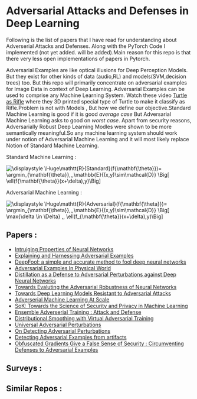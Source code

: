 # Adversarial Attacks and Defenses  in Deep Learning

Following is the list of papers that I have read for understanding about Adverserial Attacks and Defenses. Along with the PyTorch Code I implemented (not yet added. will be added).Main reason for this repo is that there very less open implementations of papers in Pytorch.

Adversarial Examples are like optical illusions for Deep Perception Models. But they exist for other kinds of data (audio,RL) and models(SVM,decision trees) too. But this repo will primarily concentrate on adversarial examples for Image Data in context of Deep Learning. Adversarial Examples can be used to comprise any Machine Learning System. Watch these video [Turtle as Rifle](https://www.youtube.com/watch?v=piYnd_wYlT8) where they 3D printed special type of Turtle to make it classify as Rifle.Problem is not with Models , But how we define our objective.Standard Machine Learning is good if it is good *average case* But Adversarial Machine Learning asks to good on *worst case*. Apart from security reasons, Adversarially Robust Deep Learning Modles were shown to be more semantically meaningful.So any machine learning system should work under notion of Adversarial Machine Learning and it will most likely replace Notion of Standard Machine Learning.


Standard Machine Learning          : 

![\displaystyle \Huge\mathtt{R}_{Standard}(f_{\mathbf{\theta}})=  \argmin_{\mathbf{\theta}}\,\,\,\mathbb{E}_{(x,y)\sim\mathcal{D}} \Big\[ \ell(f_{\mathbf{\theta}}(x+\delta),y)\Big\]](https://render.githubusercontent.com/render/math?math=%5Cdisplaystyle%20%5CHuge%5Cmathtt%7BR%7D_%7BStandard%7D(f_%7B%5Cmathbf%7B%5Ctheta%7D%7D)%3D%20%20%5Cargmin_%7B%5Cmathbf%7B%5Ctheta%7D%7D%5C%2C%5C%2C%5C%2C%5Cmathbb%7BE%7D_%7B(x%2Cy)%5Csim%5Cmathcal%7BD%7D%7D%20%5CBig%5B%20%5Cell(f_%7B%5Cmathbf%7B%5Ctheta%7D%7D(x%2B%5Cdelta)%2Cy)%5CBig%5D)

Adversarial Machine Learning       : 

![\displaystyle \Huge\mathtt{R}_{Adversarial}(f_{\mathbf{\theta}})=  \argmin_{\mathbf{\theta}}\,\,\,\mathbb{E}_{(x,y)\sim\mathcal{D}} \Big\[   \max_{\delta \in \Delta} \,\, \ell(f_{\mathbf{\theta}}(x+\delta),y)\Big\]](https://render.githubusercontent.com/render/math?math=%5Cdisplaystyle%20%5CHuge%5Cmathtt%7BR%7D_%7BAdversarial%7D(f_%7B%5Cmathbf%7B%5Ctheta%7D%7D)%3D%20%20%5Cargmin_%7B%5Cmathbf%7B%5Ctheta%7D%7D%5C%2C%5C%2C%5C%2C%5Cmathbb%7BE%7D_%7B(x%2Cy)%5Csim%5Cmathcal%7BD%7D%7D%20%5CBig%5B%20%20%20%5Cmax_%7B%5Cdelta%20%5Cin%20%5CDelta%7D%20%5C%2C%5C%2C%20%5Cell(f_%7B%5Cmathbf%7B%5Ctheta%7D%7D(x%2B%5Cdelta)%2Cy)%5CBig%5D)




 
## Papers :


* [Intruiging Properties of Neural Networks](https://arxiv.org/pdf/1312.6199.pdf)
* [Explaining and Harnessing Adversarial Examples](https://arxiv.org/abs/1412.6572)
* [DeepFool: a simple and accurate method to fool deep neural networks](https://arxiv.org/abs/1511.04599.pdf)
* [Adversarial Examples In Physical World](https://arxiv.org/pdf/1607.02533.pdf)
* [Distillation as a Defense to Adversarial Perturbations against Deep Neural Networks](https://arxiv.org/pdf/1511.04508.pdf)
* [Towards Evaluting the Adversarial Robustness of Neural Networks](https://arxiv.org/pdf/1608.04644.pdf)
* [Towards Deep Learning Models Resistant to Adversarial Attacks](https://arxiv.org/pdf/1706.06083.pdf)
* [Adverserial Machine Learning At Scale](https://arxiv.org/pdf/1611.01236.pdf)
* [SoK: Towards the Science of Security and Privacy in Machine Learning](https://arxiv.org/pdf/1611.03814.pdf)
* [Ensemble Adverserial Training : Attack and Defense](https://arxiv.org/pdf/1705.07204.pdf)
* [Distributional Smoothing with Virtual Adversarial Training](https://arxiv.org/abs/1507.00677)
* [Universal Adversarial Perturbations](https://arxiv.org/abs/1610.08401.pdf)
* [On Detecting Adversarial Perturbations](https://arxiv.org/pdf/1702.04267.pdf)
* [Detecting Adversarial Examples from artifacts](https://arxiv.org/pdf/1703.00410.pdf)
* [Obfuscated Gradients Give a False Sense of Security : Circumventing Defenses to Adversarial Examples](https://arxiv.org/pdf/1802.00420.pdf)
 
 
## Surveys : 


## Similar Repos :
